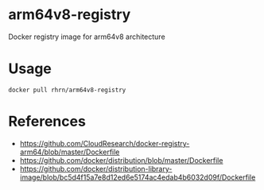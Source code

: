 # arm64v8-registry
Docker registry image for arm64v8 architecture

# Usage
`docker pull rhrn/arm64v8-registry`

# References
- https://github.com/CloudResearch/docker-registry-arm64/blob/master/Dockerfile
- https://github.com/docker/distribution/blob/master/Dockerfile
- https://github.com/docker/distribution-library-image/blob/bc5d4f15a7e8d12ed6e5174ac4edab4b6032d09f/Dockerfile
